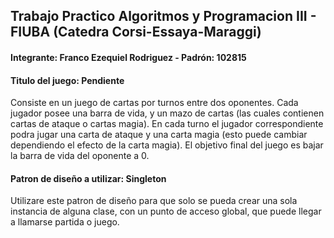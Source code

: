 ## Trabajo Practico Algoritmos y Programacion III - FIUBA (Catedra Corsi-Essaya-Maraggi)

#### Integrante: Franco Ezequiel Rodriguez - Padrón: 102815

#### Titulo del juego: Pendiente
Consiste en un juego de cartas por turnos entre dos oponentes. Cada jugador posee una barra de vida, y un mazo de cartas (las cuales contienen 
cartas de ataque o cartas magia). En cada turno el jugador correspondiente podra jugar una carta de ataque y una carta magia (esto puede cambiar
dependiendo el efecto de la carta magia). El objetivo final del juego es bajar la barra de vida del oponente a 0.

#### Patron de diseño a utilizar: Singleton
Utilizare este patron de diseño para que solo se pueda crear una sola instancia de alguna clase, con un punto de acceso global, que puede llegar a 
llamarse partida o juego.





